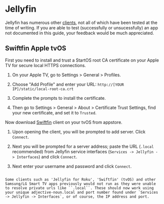 # Jellyfin

Jellyfin has numerous other [clients](https://jellyfin.org/downloads/), not all of which have been tested at the time of writing. If you are able to test (successfully or unsucessfully) an app not documented in this guide, your feedback would be much appreciated.

## Swiftfin Apple tvOS

First you need to install and trust a StartOS root CA certificate on your Apple TV for secure local HTTPS connections.

1. On your Apple TV, go to Settings > General > Profiles.

2. Choose "Add Profile" and enter your URL: `http://[YOUR IP]/static/local-root-ca.crt`

3. Complete the prompts to install the certificate.

4. Then go to Settings > General > About > Certificate Trust Settings, find your new certificate, and set it to `Trusted`.

Now download [Swiftfin](https://apps.apple.com/us/app/swiftfin/id1604098728?platform=appleTV) client on your tvOS from appstore.

1. Upon opening the client, you will be prompted to add server. Click `Connect`.

2. Next you will be prompted for a server address; paste the URL (`.local` recommended) from Jellyfin service interfaces (`Services -> Jellyfin -> Interfaces`) and click `Connect`.

3. Next enter your username and password and click `Connect`.

```admonish tip

Some clients such as 'Jellyfin for Roku', 'Swiftfin' (tvOS) and other Samsung/LG Smart TV apps previously would not run as they were unable to resolve private urls like ``.local``. These should now work using your unique adjective-noun.local and port number found under `Services -> Jellyfin -> Interfaces`, or of course, the IP address and port.

```